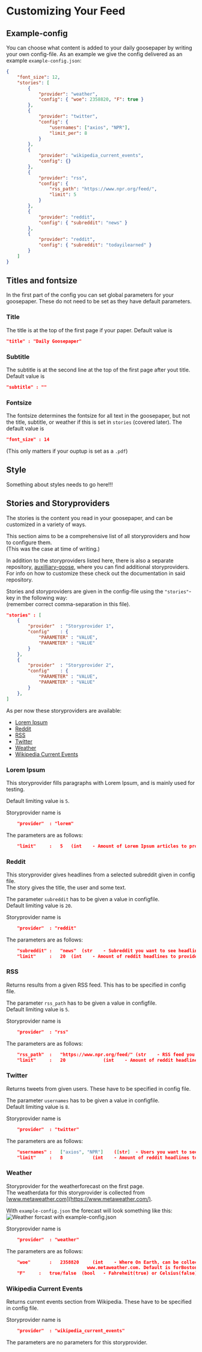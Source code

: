 # Customizing Your Feed

## Example-config

You can choose what content is added to your daily goosepaper by writing your own config-file.
As an example we give the config delivered as an example `example-config.json`:

```json
{
    "font_size": 12,
    "stories": [
        {
            "provider": "weather",
            "config": { "woe": 2358820, "F": true }
        },
        {
            "provider": "twitter",
            "config": {
                "usernames": ["axios", "NPR"],
                "limit_per": 8
            }
        },
        {
            "provider": "wikipedia_current_events",
            "config": {}
        },
        {
            "provider": "rss",
            "config": {
                "rss_path": "https://www.npr.org/feed/",
                "limit": 5
            }
        },
        {
            "provider": "reddit",
            "config": { "subreddit": "news" }
        },
        {
            "provider": "reddit",
            "config": { "subreddit": "todayilearned" }
        }
    ]
}
```

## Titles and fontsize

In the first part of the config you can set global parameters for your goosepaper.
These do not need to be set as they have default parameters.

### Title

The title is at the top of the first page if your paper.
Default value is 
```json
"title" : "Daily Goosepaper"
```

### Subtitle

The subtitle is at the second line at the top of the first page after yout title.
Default value is 
```json
"subtitle" : ""
```

### Fontsize

The fontsize determines the fontsize for all text in the goosepaper, but not the title, subtitle, or weather if this is set in `stories` (covered later). The default value is 
```json
"font_size" : 14
```
(This only matters if your ouptup is set as a `.pdf`)
  
## Style

Something about styles needs to go here!!!

## Stories and Storyproviders

The stories is the content you read in your goosepaper, and can be customized in a variety of ways.  
  
This section aims to be a comprehensive list of all storyproviders and how to configure them.  
(This was the case at time of writing.)  
  
In addition to the storyproviders listed here, there is also a separate repository, [auxilliary-goose](https://github.com/j6k4m8/auxiliary-goose/), where you can find additional storyproviders. For info on how to customize these check out the documentation in said repository.

Stories and storyproviders are given in the config-file using the `"stories"`-key in the following way:  
(remember correct comma-separation in this file).

```json
"stories" : [
	{
		"provider" 	: "Storyprovider 1",
		"config" 	: {
			"PARAMETER"	: "VALUE",
			"PARAMETER"	: "VALUE" 
		}
	},
	{
		"provider" 	: "Storyprovider 2",
		"config" 	: {
			"PARAMETER"	: "VALUE",
			"PARAMETER"	: "VALUE" 
		}
	},
]
```
  
As per now these storyproviders are available:
- [Lorem Ipsum](#LoremIpsum)
- [Reddit](#Reddit)
- [RSS](#RSS)
- [Twitter](#Twitter)
- [Weather](#Weather)
- [Wikipedia Current Events](#Wikipedia)
  
### <a name="LoremIpsum">Lorem Ipsum</a>

This storyprovider fills paragraphs with Lorem Ipsum, and is mainly used for testing.
  
Default limiting value is `5`.

Storyprovider name is 
```json
	"provider"	: "lorem"
```

The parameters are as follows:
```json	
	"limit"		:	5 	(int 	- Amount of Lorem Ipsum articles to provide.) 
```
  
### <a name="Reddit">Reddit</a>

This storyprovider gives headlines from a selected subreddit given in config file.  
The story gives the title, the user and some text.
  
The parameter `subreddit` has to be given a value in configfile.  
Default limiting value is `20`.  

Storyprovider name is 
```json
	"provider"	: "reddit"
```

The parameters are as follows:
```json	
	"subreddit"	:	"news"	(str 	- Subreddit you want to see headlines from.) 
	"limit"		:	20 	(int 	- Amount of reddit headlines to provide.) 
```

### <a name="RSS">RSS</a>

Returns results from a given RSS feed. This has to be specified in config file.  
  
The parameter `rss_path` has to be given a value in configfile.  
Default limiting value is `5`.  
  
Storyprovider name is 
```json
	"provider"	: "rss"
```

The parameters are as follows:
```json	
	"rss_path"	:	"https://www.npr.org/feed/"	(str 	- RSS feed you want to see results from.) 
	"limit"		:	20 				(int 	- Amount of reddit headlines to provide.) 
```

### <a name="Twitter">Twitter</a>

Returns tweets from given users. These have to be specified in config file.  
  
The parameter `usernames` has to be given a value in configfile.  
Default limiting value is `8`.  
  
Storyprovider name is 
```json
	"provider"	: "twitter"
```

The parameters are as follows:
```json	
	"usernames"	:	["axios", "NPR"]	([str] 	- Users you want to see results from.) 
	"limit"		:	8 			(int 	- Amount of reddit headlines to provide.) 
```

### <a name="Weather">Weather</a>

Storyprovider for the weatherforecast on the first page.  
The weatherdata for this storyprovider is collected from [www.metaweather.com](https://www.metaweather.com/).  
  
With `example-config.json` the forecast will look something like this:
![Weather forcast with `example-config.json`](exampleWeather.png)  
  
Storyprovider name is 
```json
	"provider"	: "weather"
```

The parameters are as follows:
```json	
	"woe"		:	2358820 	(int 	- Where On Earth, can be collected from 
							  www.metaweather.com. Default is forBoston)
	"F"		:	true/false	(bool 	- Fahreheit(true) or Celsius(false))
```

### <a name="Wikipedia">Wikipedia Current Events</a>

Returns current events section from Wikipedia. These have to be specified in config file.  
  
Storyprovider name is 
```json
	"provider"	: "wikipedia_current_events"
```

The parameters are no parameters for this storyprovider.
